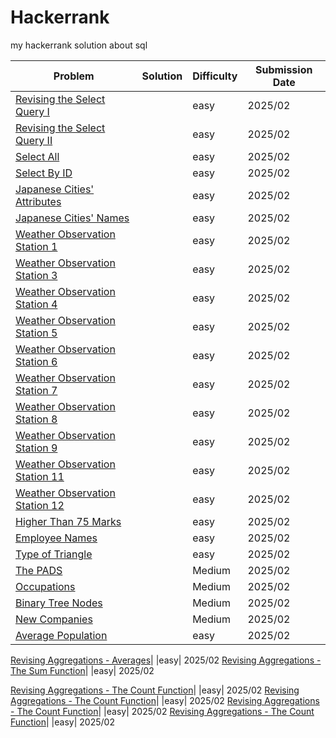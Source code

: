 # Hackerrank
my hackerrank solution about sql

| Problem | Solution | Difficulty | Submission Date |
|----------|----------|------------|-----------------|
[Revising the Select Query I](https://www.hackerrank.com/challenges/revising-the-select-query/problem?isFullScreen=true)| |easy | 2025/02
[Revising the Select Query II](https://www.hackerrank.com/challenges/revising-the-select-query-2/problem?isFullScreen=true)| |easy | 2025/02
[Select All](https://www.hackerrank.com/challenges/revising-the-select-query-2/problem?isFullScreen=true)| |easy | 2025/02
[Select By ID](https://www.hackerrank.com/challenges/select-by-id/problem?isFullScreen=true)| |easy | 2025/02
[Japanese Cities' Attributes](https://www.hackerrank.com/challenges/japanese-cities-attributes/problem?isFullScreen=true)| |easy | 2025/02
[Japanese Cities' Names](https://www.hackerrank.com/challenges/japanese-cities-name/problem?isFullScreen=true)| |easy | 2025/02
[Weather Observation Station 1](https://www.hackerrank.com/challenges/weather-observation-station-1/problem?isFullScreen=true)| |easy| 2025/02
[Weather Observation Station 3](https://www.hackerrank.com/challenges/weather-observation-station-3/problem?isFullScreen=true)| |easy| 2025/02
[Weather Observation Station 4](https://www.hackerrank.com/challenges/weather-observation-station-4/problem?isFullScreen=true)| |easy| 2025/02
[Weather Observation Station 5](https://www.hackerrank.com/challenges/weather-observation-station-5/problem?isFullScreen=true)| |easy| 2025/02
[Weather Observation Station 6](https://www.hackerrank.com/challenges/weather-observation-station-6/problem?isFullScreen=true)| |easy| 2025/02
[Weather Observation Station 7](https://www.hackerrank.com/challenges/weather-observation-station-7/problem?isFullScreen=true)| |easy| 2025/02
[Weather Observation Station 8](https://www.hackerrank.com/challenges/weather-observation-station-8/problem?isFullScreen=true)| |easy| 2025/02
[Weather Observation Station 9](https://www.hackerrank.com/challenges/weather-observation-station-9/problem?isFullScreen=true)| |easy| 2025/02
[Weather Observation Station 11](https://www.hackerrank.com/challenges/weather-observation-station-11/problem?isFullScreen=true)| |easy| 2025/02
[Weather Observation Station 12](https://www.hackerrank.com/challenges/weather-observation-station-12/problem?isFullScreen=true)| |easy| 2025/02
[Higher Than 75 Marks](https://www.hackerrank.com/challenges/more-than-75-marks/problem?isFullScreen=true)| |easy| 2025/02
[Employee Names](https://www.hackerrank.com/challenges/name-of-employees/problem?isFullScreen=true)| |easy| 2025/02
[Type of Triangle](https://www.hackerrank.com/challenges/what-type-of-triangle/problem?isFullScreen=true)| |easy| 2025/02
[The PADS](https://www.hackerrank.com/challenges/the-pads/problem?isFullScreen=true)| |Medium| 2025/02
[Occupations](https://www.hackerrank.com/challenges/occupations/problem?isFullScreen=true)| |Medium| 2025/02
[Binary Tree Nodes](https://www.hackerrank.com/challenges/binary-search-tree-1/problem?isFullScreen=true)| |Medium| 2025/02
[New Companies](https://www.hackerrank.com/challenges/the-company/problem?isFullScreen=true)| |Medium| 2025/02
[Average Population](https://www.hackerrank.com/challenges/average-population/problem?isFullScreen=true)| |easy| 2025/02



[Revising Aggregations - Averages](https://www.hackerrank.com/challenges/revising-aggregations-the-average-function/problem?isFullScreen=true)| |easy| 2025/02
[Revising Aggregations - The Sum Function](https://www.hackerrank.com/challenges/revising-aggregations-sum/problem?isFullScreen=true)| |easy| 2025/02


[Revising Aggregations - The Count Function](https://www.hackerrank.com/challenges/revising-aggregations-sum/problem?isFullScreen=true)| |easy| 2025/02
[Revising Aggregations - The Count Function](https://www.hackerrank.com/challenges/revising-aggregations-sum/problem?isFullScreen=true)| |easy| 2025/02
[Revising Aggregations - The Count Function](https://www.hackerrank.com/challenges/revising-aggregations-sum/problem?isFullScreen=true)| |easy| 2025/02
[Revising Aggregations - The Count Function](https://www.hackerrank.com/challenges/revising-aggregations-sum/problem?isFullScreen=true)| |easy| 2025/02
